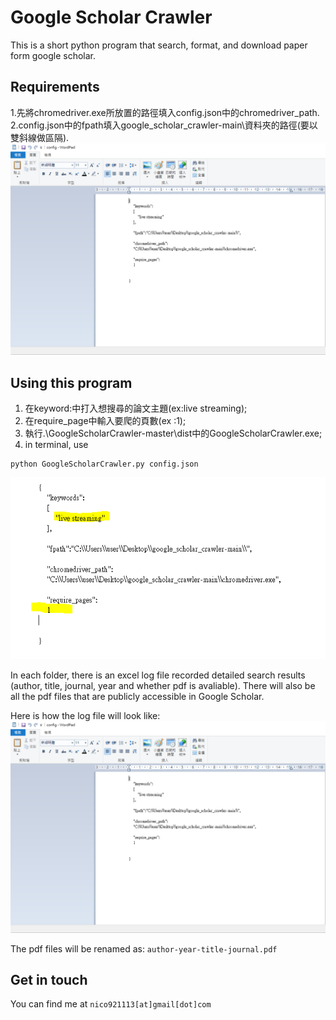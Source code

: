 # Google Scholar Crawler
This is a short python program that search, format, and download paper form google scholar.

## Requirements
1.先將chromedriver.exe所放置的路徑填入config.json中的chromedriver_path.
2.config.json中的fpath填入google_scholar_crawler-main\\資料夾的路徑(要以雙斜線做區隔).
![log file sample](https://github.com/405520002/google_scholar_crawler/blob/main/gif1.PNG)



## Using this program
1. 在keyword:中打入想搜尋的論文主題(ex:live streaming);
2. 在require_page中輸入要爬的頁數(ex :1);
3. 執行.\\GoogleScholarCrawler-master\\dist中的GoogleScholarCrawler.exe;
4. in terminal, use
```shell
python GoogleScholarCrawler.py config.json
```
![log file sample](https://github.com/405520002/google_scholar_crawler/blob/main/gif2.PNG)



In each folder, there is an excel log file recorded detailed search results (author, title, journal, year and whether pdf is avaliable).
There will also be all the pdf files that are publicly accessible in Google Scholar.

Here is how the log file will look like:
![log file sample](https://github.com/405520002/google_scholar_crawler/blob/main/gif1.PNG)

The pdf files will be renamed as:
`author-year-title-journal.pdf`


## Get in touch
You can find me at
`nico921113[at]gmail[dot]com`
